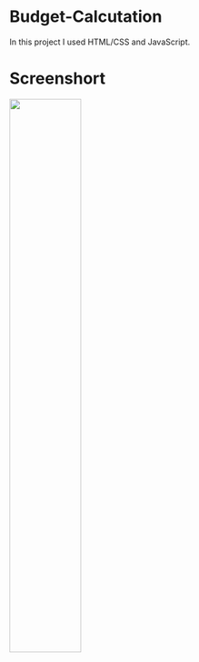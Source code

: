 # Budget-Calcutation
In this project I used HTML/CSS and JavaScript.


# Screenshort

<img width="50%" heigth="50%" src="https://serving.photos.photobox.com/6238206754b31b9cf2d73853cc771cc91f6d0e46cbcdcd34d43ebc45b37459872a4846c4.jpg"/>
